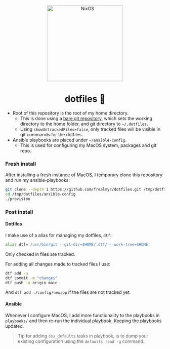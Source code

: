 <div align="center">
    <img alt="NixOS" src="https://fmlab.no/assets/images/typing-anime.gif" width="240px"/>
    <h1>dotfiles 💙</h1>
</div>

- Root of this repository is the root of my home directory.
  - This is done using a [bare git repository](https://git-scm.com/book/en/v2/Git-on-the-Server-Getting-Git-on-a-Server), which sets the working directory to the home folder, and git directory to `~/.dotfiles`.
  - Using `showUntrackedFiles=false`, only tracked files will be visible in git commands for the dotfiles.
- Ansible playbooks are placed under `~/ansible-config`.
  - This is used for configuring my MacOS system, packages and git repo.

### Fresh install

After installing a fresh instance of MacOS, I temporary clone this repository and run my ansible-playbooks:

```bash
git clone --depth 1 https://github.com/frealmyr/dotfiles.git /tmp/dotfiles
cd /tmp/dotfiles/ansible-config
./provision
```

### Post install

#### Dotfiles

I make use of a alias for managing my dotfiles, `dtf`:

```bash
alias dtf='/usr/bin/git --git-dir=$HOME/.dtf/ --work-tree=$HOME'
```

Only checked in files are tracked.

For adding all changes made to tracked files I use:

```bash
dtf add -u
dtf commit -m "changes"
dtf push -u origin main
```

And `dtf add ./config/newapp` if the files are not tracked yet.

#### Ansible

Whenever I configure MacOS, I add more functionality to the playbooks in `playbooks/` and then re-run the individual playbook. Keeping the playbooks updated.

> Tip for adding `osx_defaults` tasks in playbook, is to dump your existing configuration using the `defaults read -g` command.
